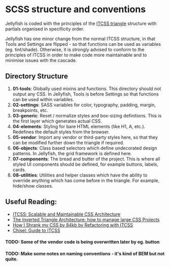# SCSS structure and conventions

Jellyfish is coded with the principles of the [ITCSS triangle](https://www.xfive.co/blog/itcss-scalable-maintainable-css-architecture/) structure with partials organised in specificity order.

Jellyfish has one minor change from the normal ITCSS structure, in that Tools and Settings are flipped - so that functions can be used as variables (eg. tint/shade). Otherwise, it is strongly advised to conform to the principles of ITCSS in order to make code more maintainable and to minimise issues with the cascade.

## Directory Structure

1. **01-tools**: Globally used mixins and functions. This directory should not output any CSS. In Jellyfish, Tools is before Settings so that functions can be used within variables.
2. **02-settings**: SASS variables for color, typography, padding, margin, breakpoints, etc.
3. **03-generic**: Reset / normalize styles and box-sizing definitions. This is the first layer which generates actual CSS.
4. **04-elements**: Styling for bare HTML elements (like H1, A, etc.). Redefines the default styles from the browser.
5. **05-vendor**: Import any vendor or third-party styles here, so that they can be modified further down the triangle if required.
6. **06-objects**: Class based selectors which define undecorated design patterns. In Jellyfish, the grid framework is defined here.
7. **07-components**: The bread and butter of the project. This is where all styled UI components should be defined, for example buttons, labels, cards.
8. **08-utilities**: Utilities and helper classes which have the ability to override anything which has come before in the triangle. For example, hide/show classes.

## Useful Reading:

- [ITCSS: Scalable and Maintainable CSS Architecture](https://www.xfive.co/blog/itcss-scalable-maintainable-css-architecture/)
- [The Inverted Triangle Architecture: how to manage large CSS Projects](https://www.freecodecamp.org/news/managing-large-s-css-projects-using-the-inverted-triangle-architecture-3c03e4b1e6df/)
- [How I Shrank my CSS by 84kb by Refactoring with ITCSS](https://medium.com/@jordankoschei/how-i-shrank-my-css-by-84kb-by-refactoring-with-itcss-2e8dafee123a)
- [Chisel: Guide to ITCSS](https://www.getchisel.co/docs/development/itcss/)


#### TODO: Some of the vendor code is being overwritten later by eg. button

#### TODO: Make some notes on naming conventions - it's kind of BEM but not quite.
